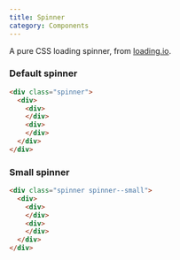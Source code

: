 ```yaml
---
title: Spinner
category: Components
---
```


A pure CSS loading spinner, from <a href="http://loading.io">loading.io</a>.

### Default spinner

<div class="spinner">
  <div>
    <div>
    </div>
    <div>
    </div>
  </div>
</div>

```html
<div class="spinner">
  <div>
    <div>
    </div>
    <div>
    </div>
  </div>
</div>
```

### Small spinner

<div class="spinner spinner--small">
  <div>
    <div>
    </div>
    <div>
    </div>
  </div>
</div>

```html
<div class="spinner spinner--small">
  <div>
    <div>
    </div>
    <div>
    </div>
  </div>
</div>
```
